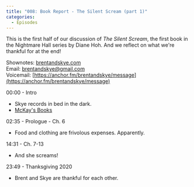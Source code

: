 ```yaml
---
title: "008: Book Report - The Silent Scream (part 1)"
categories:
  - Episodes
---
```


This is the first half of our discussion of *The Silent Scream*, the first book in the Nightmare Hall series by Diane Hoh. And we reflect on what we're thankful for at the end!

Shownotes: [brentandskye.com](https://brentandskye.com)  
Email: [brentandskye@gmail.com](mailto:brentandskye@gmail.com)  
Voicemail: [https://anchor.fm/brentandskye/message](https://anchor.fm/brentandskye/message) 

00:00 - Intro 

* Skye records in bed in the dark.
* [McKay's Books](http://www.mckaybooks.com)

02:35 - Prologue - Ch. 6

* Food and clothing are frivolous expenses. Apparently.

14:31 - Ch. 7-13

* And she screams!

23:49 - Thanksgiving 2020

* Brent and Skye are thankful for each other.
